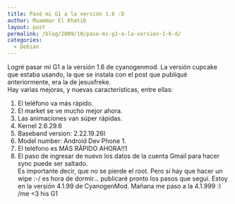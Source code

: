 ```yaml
---
title: Pasé mi G1 a la versión 1.6 :D
author: Muammar El Khatib
layout: post
permalink: /blog/2009/10/pase-mi-g1-a-la-version-1-6-d/
categories:
  - Debian
---
```

Logré pasar mi G1 a la versión 1.6 de cyanogenmod. La versión cupcake que estaba usando, la que se instala con el post que publiqué anteriormente, era la de jesusfreke.  
Hay varias mejoras, y nuevas características, entre ellas:  
1) El teléfono va más rápido.  
2) El market se ve mucho mejor ahora.  
3) Las animaciones van súper rápidas.  
4) Kernel 2.6.29.6  
5) Baseband version: 2.22.19.26I  
6) Model number: Android Dev Phone 1.  
7) El teléfono es MÁS RÁPIDO AHORA!!1  
8) El paso de ingresar de nuevo los datos de la cuenta Gmail para hacer sync puede ser saltado.  
Es importante decir, que no se pierde el root. Pero sí hay que hacer un wipe :-/ es hora de dormir&#8230; publicaré pronto los pasos que seguí. Estoy en la versión 4.1.99 de CyanogenMod. Mañana me paso a la 4.1.999 <img src="http://muammar.me/blog/wp-includes/images/smilies/simple-smile.png" alt=":)" class="wp-smiley" style="height: 1em; max-height: 1em;" />  
/me <3 his G1